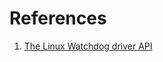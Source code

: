 

# References
1. [The Linux Watchdog driver API](https://www.kernel.org/doc/Documentation/watchdog/watchdog-api.txt)
